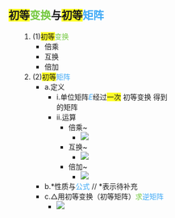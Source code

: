 <div style="float: left; width: 64%; padding: 1%;">

## <span style="background-color:#ffff26;">初等</span><span style="color:#75c940;">变换</span>与<span style="background-color:#ffff26;">初等</span><span style="color:#3da8f5;">矩阵</span>

<ul>

1.  (1)<span style="background-color:#ffff26;">初等</span><span style="color:#75c940;">变换</span>
    - 倍乘
    - 互换
    - 倍加
2.  (2)<span style="background-color:#ffff26;">初等</span><span style="color:#3da8f5;">矩阵</span>
    - a.定义
        - i.单位矩阵<span style="color:#3da8f5;">$E$</span>​经过<span style="background-color:#ffff26;">一次</span> 初等变换 得到的矩阵
        - ii.运算
            - 倍乘~
                - ![](https://api2.mubu.com/v3/document_image/8609dd18-1e31-4760-a0c3-9f631605b94d-15201174.jpg)
            - 互换~
                - ![](https://api2.mubu.com/v3/document_image/7e26d88c-be85-4ff4-8c0f-79b995d30ccb-15201174.jpg)
            - 倍加~
                - ![](https://api2.mubu.com/v3/document_image/b9ed39b3-f373-42cc-a0a9-b36a1657bd46-15201174.jpg)
    - b.*性质与<span style="color:#3da8f5;">公式 </span> // *表示待补充
    - c.△用初等变换（初等矩阵）<span style="color:#75c940;">求</span><span style="color:#3da8f5;">逆矩阵</span>
        - ![](https://api2.mubu.com/v3/document_image/62a07e87-a56a-4478-a74a-fdfbf29e098d-15201174.jpg)

</ul>
</div>
<div style="float: right; width: 26%; padding: 1%;">

</div>
<div style="clear: both;"></div>
